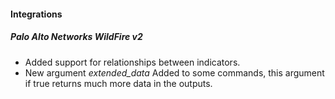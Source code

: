 #### Integrations
##### Palo Alto Networks WildFire v2
- Added support for relationships between indicators.
- New argument *extended_data* Added to some commands, this argument if true returns much more data in the outputs.